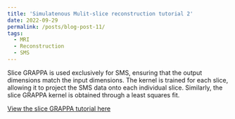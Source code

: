 ```yaml
---
title: 'Simulatenous Mulit-slice reconstruction tutorial 2'
date: 2022-09-29
permalink: /posts/blog-post-11/
tags:
  - MRI
  - Reconstruction
  - SMS
---
```



Slice GRAPPA is used exclusively for SMS, ensuring that the output dimensions match the input dimensions. The kernel is trained for each slice, allowing it to project the SMS data onto each individual slice. Similarly, the slice GRAPPA kernel is obtained through a least squares fit. 


[View the slice GRAPPA tutorial here](https://zimuhuo.github.io/posts/notebooks/sliceGrappa.html)
